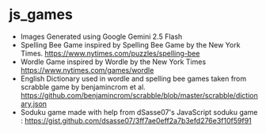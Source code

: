# js_games

- Images Generated using Google Gemini 2.5 Flash
- Spelling Bee Game inspired by Spelling Bee Game by the New York Times. https://www.nytimes.com/puzzles/spelling-bee
- Wordle Game inspired by Wordle by the New York Times https://www.nytimes.com/games/wordle
- English Dictionary used in wordle and spelling bee games taken from scrabble game by benjamincrom et al. https://github.com/benjamincrom/scrabble/blob/master/scrabble/dictionary.json
- Soduku game made with help from dSasse07's JavaScript soduku game : https://gist.github.com/dsasse07/3ff7ae0eff2a7b3efd276e3f10f59f91
